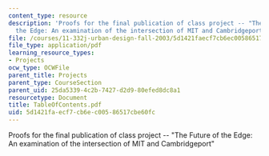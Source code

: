 ```yaml
---
content_type: resource
description: 'Proofs for the final publication of class project -- "The Future of
  the Edge: An examination of the intersection of MIT and Cambridgeport"'
file: /courses/11-332j-urban-design-fall-2003/5d1421faecf7cb6ec00586517cbe60fc_TableOfContents.pdf
file_type: application/pdf
learning_resource_types:
- Projects
ocw_type: OCWFile
parent_title: Projects
parent_type: CourseSection
parent_uid: 25da5339-4c2b-7427-d2d9-80efed8dc8a1
resourcetype: Document
title: TableOfContents.pdf
uid: 5d1421fa-ecf7-cb6e-c005-86517cbe60fc
---
```

Proofs for the final publication of class project -- "The Future of the Edge: An examination of the intersection of MIT and Cambridgeport"

